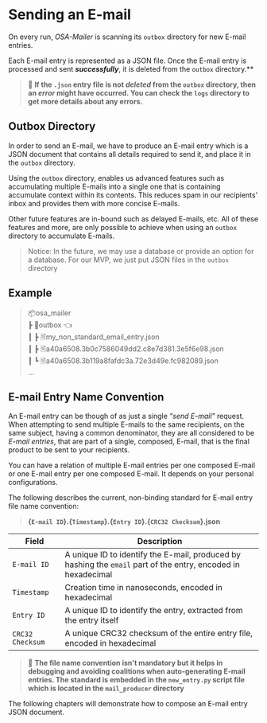 # Sending an E-mail

On every run, _OSA-Mailer_ is scanning its `outbox` directory for new E-mail entries.

Each E-mail entry is represented as a JSON file. Once the E-mail entry is processed and sent _**successfully**_, it is deleted from the `outbox` directory.**

> 🚨 **If the `.json` entry file is not _deleted_ from the `outbox` directory, then an _error_ might have occurred. You can check the `logs` directory to get more details about any errors.**

## Outbox Directory  

In order to send an E-mail, we have to produce an E-mail entry which is a JSON document that contains all details required to send it, and place it in the `outbox` directory.

Using the `outbox` directory, enables us advanced features such as accumulating multiple E-mails into a single one that is containing accumulate context within its contents. This reduces spam in our recipients' inbox and provides them with more concise E-mails.

Other future features are in-bound such as delayed E-mails, etc. All of these features and more, are only possible to achieve when using an `outbox` directory to accumulate E-mails.

> Notice: In the future, we may use a database or provide an option for a database. For our MVP, we just put JSON files in the `outbox` directory

## Example  

> 📦osa_mailer  
> ┣ 📂outbox  👈  
> ┃ ┣ 🗎my_non_standard_email_entry.json  
> ┃ ┣ 🗎a40a6508.3b0c7586049dd2.c8e7d381.3e5f6e98.json   
> ┃ ┗ 🗎a40a6508.3b119a8fafdc3a.72e3d49e.fc982089.json  
> ...

## E-mail Entry Name Convention

An E-mail entry can be though of as just a single _"send E-mail"_ request. When attempting to send multiple E-mails to the same recipients, on the same subject, having a common denominator, they are all considered to be _E-mail entries_, that are part of a single, composed, E-mail, that is the final product to be sent to your recipients.

You can have a relation of multiple E-mail entries per one composed E-mail
or one E-mail entry per one composed E-mail. It depends on your personal configurations.

The following describes the current, non-binding standard for E-mail entry file name convention:

 > **{`E-mail ID`}.{`Timestamp`}.{`Entry ID`}.{`CRC32 Checksum`}.json**
 
| Field            | Description                                                                                                   |
| ---------------- | ------------------------------------------------------------------------------------------------------------- |
| `E-mail ID`      | A unique ID to identify the E-mail, produced by hashing the `email` part of the entry, encoded in hexadecimal |
| `Timestamp`      | Creation time in nanoseconds, encoded in hexadecimal                                                          |
| `Entry ID`       | A unique ID to identify the entry, extracted from the entry itself                                            |
| `CRC32 Checksum` | A unique CRC32 checksum of the entire entry file, encoded in hexadecimal                                      |

> 🚨 **The file name convention isn't mandatory but it helps in debugging and avoiding coalitions when auto-generating E-mail entries. The standard is embedded in the `new_entry.py` script file which is located in the `mail_producer` directory**

The following chapters will demonstrate how to compose an E-mail entry JSON document.